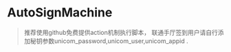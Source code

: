# AutoSignMachine

>推荐使用github免费提供action机制执行脚本， 联通手厅签到用户请自行添加秘钥参数unicom_password,unicom_user,unicom_appid
.
